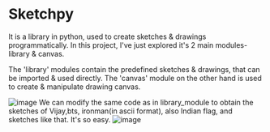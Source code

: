 # Sketchpy

It is a library in python,  used to create sketches & drawings programmatically. 
In this project, I've just explored it's 2 main modules- library & canvas.

The 'library' modules contain the predefined sketches & drawings, that can be imported & used directly.
The 'canvas' module on the other hand is used to create & manipulate drawing canvas. 

![image](https://github.com/megha-66/Sketchpy/assets/128133837/722f4ee0-93b3-4ecb-ae7a-79e22cb7d30c)
We can modify the same code as in library_module to obtain the sketches of Vijay,bts, ironman(in ascii format), also Indian flag, and sketches like that. It's so easy. 
![image](https://github.com/megha-66/Sketchpy/assets/128133837/eee601a3-36e5-41b1-9a47-4c6c1c5f4f66)

